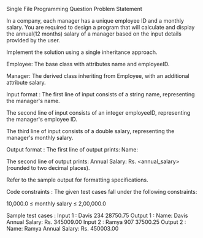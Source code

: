 Single File Programming Question
Problem Statement



In a company, each manager has a unique employee ID and a monthly salary. You are required to design a program that will calculate and display the annual(12 months) salary of a manager based on the input details provided by the user. 



Implement the solution using a single inheritance approach.



Employee: The base class with attributes name and employeeID.

Manager: The derived class inheriting from Employee, with an additional attribute salary.

Input format :
The first line of input consists of a string name, representing the manager's name.

The second line of input consists of an integer employeeID, representing the manager's employee ID.

The third line of input consists of a double salary, representing the manager's monthly salary.

Output format :
The first line of output prints: Name: <name>

The second line of output prints: Annual Salary: Rs. <annual_salary> (rounded to two decimal places).



Refer to the sample output for formatting specifications.

Code constraints :
The given test cases fall under the following constraints:

10,000.0 ≤ monthly salary ≤ 2,00,000.0

Sample test cases :
Input 1 :
Davis
234
28750.75
Output 1 :
Name: Davis
Annual Salary: Rs. 345009.00
Input 2 :
Ramya
907
37500.25
Output 2 :
Name: Ramya
Annual Salary: Rs. 450003.00